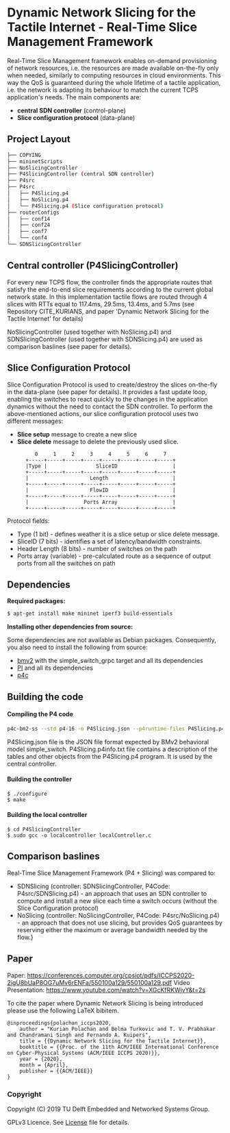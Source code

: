 # Dynamic Network Slicing for the Tactile Internet - Real-Time Slice Management Framework 

Real-Time Slice Management framework enables on-demand provisioning of network resources, i.e. the resources are made available on-the-fly only when needed, similarly to computing resources in cloud environments. This way the QoS is guaranteed during the whole lifetime of a tactile application, i.e. the network is adapting its behaviour to match the current TCPS application's needs. The main components are: 
* **central SDN controller** (control-plane) 
* **Slice configuration protocol** (data-plane)

## Project Layout
```bash
├── COPYING
├── mininetScripts
├── NoSlicingController
├── P4SlicingController (central SDN controller)
├── P4src
├── P4src
│   ├── P4Slicing.p4
│   ├── NoSlicing.p4
│   └── P4Slicing.p4 (Slice configuration protocol)
├── routerConfigs
│   ├── conf14
│   ├── conf24
│   ├── conf7
│   └── conf4
└── SDNSlicingController
```
## Central controller (P4SlicingController)
For every new TCPS flow, the controller finds the appropriate routes that satisfy the end-to-end slice requirements according to the current global network state. In this implementation tactile flows are routed through 4 slices with RTTs equal to 117.4ms, 29.5ms, 13.4ms, and 5.7ms (see Repository CITE_KURIANS, and paper 'Dynamic Network Slicing for the Tactile Internet' for details)

NoSlicingController (used together with NoSlicing.p4) and SDNSlicingController (used together with SDNSlicing.p4) are used as comparison baslines (see paper for details).

## Slice Configuration Protocol
Slice Configuration Protocol is used to create/destroy the slices on-the-fly in the data-plane (see paper for details). It provides a fast update loop, enabling the switches to react quickly to the changes in the application dynamics without the need to contact the SDN controller. 
To perform the above-mentioned actions, our slice configuration protocol uses two different messages: 
* **Slice setup** message to create a new slice 
* **Slice delete** message to delete the previously used slice.
```
         0     1     2     3     4     5     6     7
      +-----+-----+-----+-----+-----+-----+-----+-----+
      |Type |                SliceID                  |   
      +-----+-----+-----+-----+-----+-----+-----+-----+
      |                    Length                     |
      +-----+-----+-----+-----+-----+-----+-----+-----+
      |                    FlowID                     |
      +-----+-----+-----+-----+-----+-----+-----+-----+ 
      |                  Ports Array                  |
      +-----+-----+-----+-----+-----+-----+-----+-----+
```
Protocol fields:
* Type (1 bit) - defines weather it is a slice setup or slice delete message.
* SliceID (7 bits) - identifies a set of latency/bandwidth constraints. 
* Header Length (8 bits) - number of switches on the path
* Ports array (variable) -  pre-calculated route as a sequence of output ports from all the switches on path

## Dependencies
**Required packages:**
```bash
$ apt-get install make mininet iperf3 build-essentials
```
**Installing other dependencies from source:**

Some dependencies are not available as Debian packages. Consequently, you also need to install the following from source:
* [bmv2](https://github.com/p4lang/behavioral-model) with the simple_switch_grpc target and all its dependencies
* [PI](https://github.com/p4lang/PI) and all its dependencies
* [p4c](https://github.com/p4lang/p4c) 

## Building the code

#### Compiling the P4 code

```bash
p4c-bm2-ss --std p4-16 -o P4Slicing.json --p4runtime-files P4Slicing.p4info.txt P4src/P4Slicing.p4
```
P4Slicing.json file is the JSON file format expected by BMv2 behavioral model simple_switch.
P4Slicing.p4info.txt file contains a description of the tables and other objects from the P4Slicing.p4 program. It is used by the central controller.
#### Building the controller 
```
$ ./configure
$ make
```

#### Building the local controller 
```
$ cd P4SlicingController
$ sudo gcc -o localcontroller localController.c
```

## Comparison baslines
Real-Time Slice Management Framework (P4 + Slicing) was compared to: 
* SDNSlicing (controller: SDNSlicingController, P4Code: P4src/SDNSlicing.p4) - an approach that uses an SDN controller to compute and install a new slice each time a switch occurs (without the Slice Configuration protocol)
* NoSlicing (controller: NoSlicingController, P4Code: P4src/NoSlicing.p4) - an approach that does not use slicing, but provides QoS guarantees by reserving either the maximum or average bandwidth needed by the flow.}


## Paper
Paper: https://conferences.computer.org/cpsiot/pdfs/ICCPS2020-2igU8bUaP8OG7uMv6rENFa/550100a129/550100a129.pdf
Video Presentation: https://www.youtube.com/watch?v=XGcKfRKWjvY&t=2s

To cite the paper where Dynamic Network Slicing is being introduced please use the following LaTeX bibitem.

```
@inproceedings{polachan_iccps2020,
    author = "Kurian Polachan and Belma Turkovic and T. V. Prabhakar and Chandramani Singh and Fernando A. Kuipers",
    title = {{Dynamic Network Slicing for the Tactile Internet}},
    booktitle = {{Proc. of the 11th ACM/IEEE International Conference on Cyber-Physical Systems (ACM/IEEE ICCPS 2020)}},
    year = {2020},
    month = {April}, 
    publisher = {{ACM/IEEE}}
}
```

### Copyright

Copyright (C) 2019 TU Delft Embedded and Networked Systems Group.

GPLv3 Licence. See [License](LICENSE) file for details.


